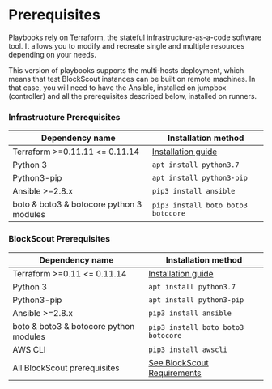 # Prerequisites

Playbooks rely on Terraform, the stateful infrastructure-as-a-code software tool. It allows you to modify and recreate single and multiple resources depending on your needs.

This version of playbooks supports the multi-hosts deployment, which means that test BlockScout instances can be built on remote machines. In that case, you will need to have the Ansible, installed on jumpbox (controller) and all the prerequisites described below, installed on runners.

### Infrastructure Prerequisites

| Dependency name                          | Installation method                                                                      |
| ---------------------------------------- | ---------------------------------------------------------------------------------------- |
| Terraform >=0.11.11 <= 0.11.14           | [Installation guide](https://learn.hashicorp.com/terraform/getting-started/install.html) |
| Python 3                                 | `apt install python3.7`                                                                  |
| Python3-pip                              | `apt install python3-pip`                                                                |
| Ansible >=2.8.x                          | `pip3 install ansible`                                                                   |
| boto & boto3 & botocore python 3 modules | `pip3 install boto boto3 botocore`                                                       |

### BlockScout Prerequisites

| Dependency name                        | Installation method                                                                      |
| -------------------------------------- | ---------------------------------------------------------------------------------------- |
| Terraform >=0.11 <= 0.11.14            | [Installation guide](https://learn.hashicorp.com/terraform/getting-started/install.html) |
| Python 3                               | `apt install python3.7`                                                                  |
| Python3-pip                            | `apt install python3-pip`                                                                |
| Ansible >=2.8.x                        | `pip3 install ansible`                                                                   |
| boto & boto3 & botocore python modules | `pip3 install boto boto3 botocore`                                                       |
| AWS CLI                                | `pip3 install awscli`                                                                    |
| All BlockScout prerequisites           | [See BlockScout Requirements](../../information-and-settings/requirements.md)            |
